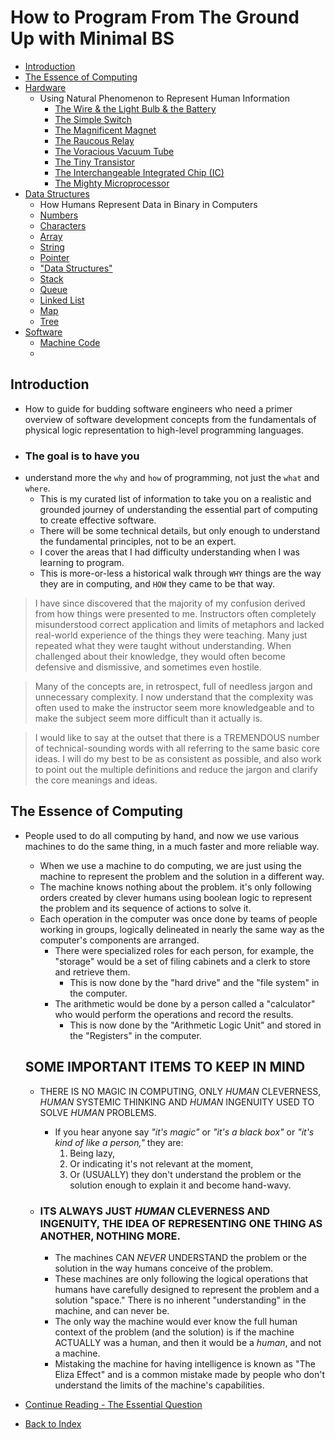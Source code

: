 # How to Program From The Ground Up with Minimal BS

- [Introduction](#introduction)
- [The Essence of Computing](02-TheEssentialQuestion-WhatAreWeComputing)
- [Hardware](03-Hardware)
  - Using Natural Phenomenon to Represent Human Information
    - [The Wire & the Light Bulb & the Battery](03-Hardware#the-wire--the-battery)
    - [The Simple Switch](03-Hardware#the-simple-switch)
    - [The Magnificent Magnet](03-Hardware#the-magnificent-electromagnet)
    - [The Raucous Relay](03-Hardware#the-raucous-relay)
    - [The Voracious Vacuum Tube](03-Hardware#the-voracious-vacuum-tube)
    - [The Tiny Transistor](03-Hardware#the-tiny-transistor)
    - [The Interchangeable Integrated Chip (IC)](03-Hardware#the-interchangeable-integrated-chip-ic)
    - [The Mighty Microprocessor](03-Hardware#the-mighty-microprocessor)
- [Data Structures](04-DataStructures)
  - How Humans Represent Data in Binary in Computers
  - [Numbers](04-DataStructures.md#numbers) 
  - [Characters](04-DataStructures.md#characters)
  - [Array](04-DataStructures.md#array)
  - [String](04-DataStructures.md#string)
  - [Pointer](04-DataStructures.md#pointer)
  - ["Data Structures"](04-DataStructures.md#data-structures)
  - [Stack](04-DataStructures.md#stack)
  - [Queue](04-DataStructures.md#queue)
  - [Linked List](04-DataStructures.md#linked-list)
  - [Map](04-DataStructures.md#map)
  - [Tree](04-DataStructures.md#tree)
- [Software](05-Software.md)
  - [Machine Code](05-Software.md#machine-code)
  - 

## Introduction
  - How to guide for budding software engineers who need a primer overview of software development concepts 
    from the fundamentals of physical logic representation to high-level programming languages.
  - ### The goal is to have you
  - understand more the `why` and `how` of programming, not just the `what` and `where`.
    - This is my curated list of information to take you on a realistic and grounded journey of understanding
      the essential part of computing to create effective software.
    - There will be some technical details, but only enough to understand the fundamental principles, not to be an expert.
    - I cover the areas that I had difficulty understanding when I was learning to program.
    - This is more-or-less a historical walk through `WHY` things are the way they are in computing, and `HOW` they came to be that way.
  
  > I have since discovered that the majority of my confusion derived from how things were presented to me. 
  > Instructors often completely misunderstood correct application and limits of metaphors and lacked real-world 
  > experience of the things they were teaching. Many just repeated what they were taught without understanding.
  > When challenged about their knowledge, they would often become defensive and dismissive, and sometimes even hostile.
    
  > Many of the concepts are, in retrospect, full of needless jargon and unnecessary complexity. I now understand that
  > the complexity was often used to make the instructor seem more knowledgeable and to make the subject seem more
  > difficult than it actually is.
      
  > I would like to say at the outset that there is a TREMENDOUS number of technical-sounding words with all
  > referring to the same basic core ideas. I will do my best to be as consistent as possible, and also work to 
  > point out the multiple definitions and reduce the jargon and clarify the core meanings and ideas.

## The Essence of Computing
  - People used to do all computing by hand, and now we use various machines to do the same thing, 
    in a much faster and more reliable way.
    - When we use a machine to do computing, we are just using the machine to represent the problem and the 
      solution in a different way.
    - The machine knows nothing about the problem. it's only following orders created by clever humans using 
      boolean logic to represent the problem and its sequence of actions to solve it.
    - Each operation in the computer was once done by teams of people working in groups, logically delineated in 
      nearly the same way as the computer's components are arranged.
        - There were specialized roles for each person, for example, the "storage" would be a set of filing cabinets 
          and a clerk to store and retrieve them.
          - This is now done by the "hard drive" and the "file system" in the computer.
        - The arithmetic would be done by a person called a "calculator" who would perform the operations and record the results.
          - This is now done by the "Arithmetic Logic Unit" and stored in the "Registers" in the computer.

    ## SOME IMPORTANT ITEMS TO KEEP IN MIND
    - THERE IS NO MAGIC IN COMPUTING, ONLY _HUMAN_ CLEVERNESS, _HUMAN_ SYSTEMIC THINKING AND _HUMAN_ INGENUITY 
      USED TO SOLVE _HUMAN_ PROBLEMS. 
      - If you hear anyone say _"it's magic"_ or _"it's a black box"_ or _"it's kind of like a person,"_ 
        they are: 
        1) Being lazy, 
        2) Or indicating it's not relevant at the moment,
        3) Or (USUALLY) they don't understand the problem or the solution enough to explain it and become hand-wavy.
    
    - ### ITS ALWAYS JUST _HUMAN_ CLEVERNESS AND INGENUITY, THE IDEA OF REPRESENTING ONE THING AS ANOTHER, NOTHING MORE.
      
      - The machines CAN _NEVER_ UNDERSTAND the problem or the solution in the way humans conceive of the problem.
      - These machines are only following the logical operations that humans have carefully designed to represent 
        the problem and a solution "space." There is no inherent "understanding" in the machine, and can never be.
      - The only way the machine would ever know the full human context of the problem (and the solution) is if 
        the machine ACTUALLY was a human, and then it would be a _human_, and not a machine. 
      - Mistaking the machine for having intelligence is known as "The Eliza Effect" and is a common mistake 
        made by people who don't understand the limits of the machine's capabilities.

- [Continue Reading - The Essential Question](./02-TheEssentialQuestion-WhatAreWeComputing)
- [Back to Index](README.md)